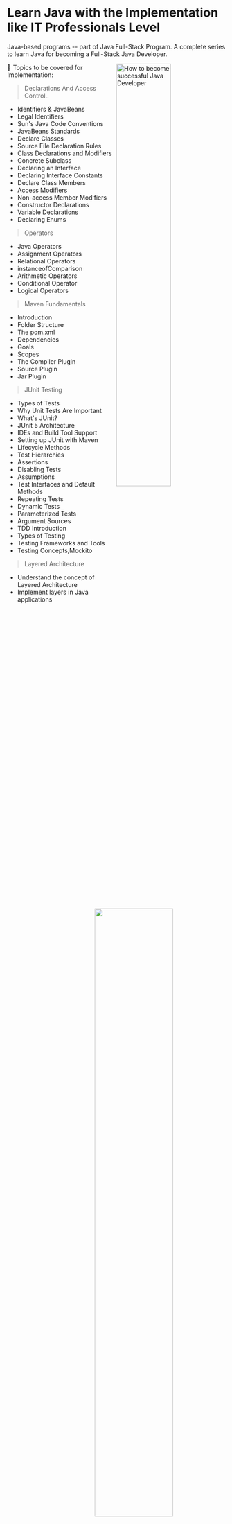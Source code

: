 # Learn Java with the Implementation like IT Professionals Level
Java-based programs -- part of Java Full-Stack Program. A complete series to learn Java for becoming a Full-Stack Java Developer.

<img src="https://dev-to-uploads.s3.amazonaws.com/i/7lqlnj2ma2nzhxhejsyr.png" alt="How to become successful Java Developer" align="right" width="50%" />

📌 Topics to be covered for Implementation:
> Declarations And Access Control..

- Identifiers & JavaBeans
- Legal Identifiers
- Sun's Java Code Conventions
- JavaBeans Standards
- Declare Classes
- Source File Declaration Rules
- Class Declarations and Modifiers
- Concrete Subclass
- Declaring an Interface
- Declaring Interface Constants
- Declare Class Members
- Access Modifiers
- Non-access Member Modifiers
- Constructor Declarations
- Variable Declarations
- Declaring Enums

> Operators
- Java Operators
- Assignment Operators
- Relational Operators
- instanceofComparison
- Arithmetic Operators
- Conditional Operator
- Logical Operators

> Maven Fundamentals
- Introduction
- Folder Structure
- The pom.xml
- Dependencies
- Goals
- Scopes
- The Compiler Plugin
- Source Plugin
- Jar Plugin

<img src="https://www.lincesoft.com/wp-content/uploads/2020/06/java-development.png" align="right" width="60%" />

> JUnit Testing
- Types of Tests
- Why Unit Tests Are Important
- What's JUnit?
- JUnit 5 Architecture
- IDEs and Build Tool Support
- Setting up JUnit with Maven
- Lifecycle Methods
- Test Hierarchies
- Assertions
- Disabling Tests
- Assumptions
- Test Interfaces and Default Methods
- Repeating Tests
- Dynamic Tests
- Parameterized Tests
- Argument Sources
- TDD Introduction
- Types of Testing
- Testing Frameworks and Tools
- Testing Concepts,Mockito

> Layered Architecture
- Understand the concept of Layered Architecture
- Implement layers in Java applications
